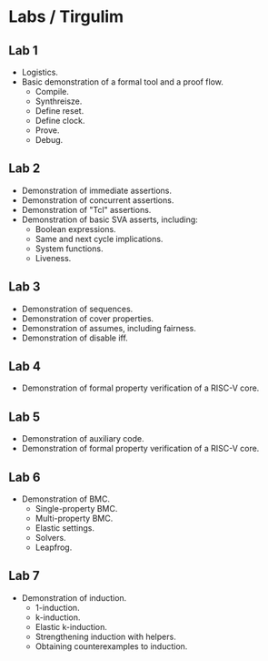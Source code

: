 # Labs / Tirgulim

## Lab 1
- Logistics.
- Basic demonstration of a formal tool and a proof flow.
  - Compile.
  - Synthreisze.
  - Define reset.
  - Define clock.
  - Prove.
  - Debug.

## Lab 2
- Demonstration of immediate assertions.
- Demonstration of concurrent assertions.
- Demonstration of "Tcl" assertions.
- Demonstration of basic SVA asserts, including:
  - Boolean expressions.
  - Same and next cycle implications.
  - System functions.
  - Liveness.

## Lab 3
- Demonstration of sequences.
- Demonstration of cover properties.
- Demonstration of assumes, including fairness.
- Demonstration of disable iff.

## Lab 4
- Demonstration of formal property verification of a RISC-V core.

## Lab 5
- Demonstration of auxiliary code.
- Demonstration of formal property verification of a RISC-V core.

## Lab 6
- Demonstration of BMC.
  - Single-property BMC.
  - Multi-property BMC.
  - Elastic settings.
  - Solvers.
  - Leapfrog.

## Lab 7
- Demonstration of induction.
  - 1-induction.
  - k-induction.
  - Elastic k-induction.
  - Strengthening induction with helpers.
  - Obtaining counterexamples to induction.
